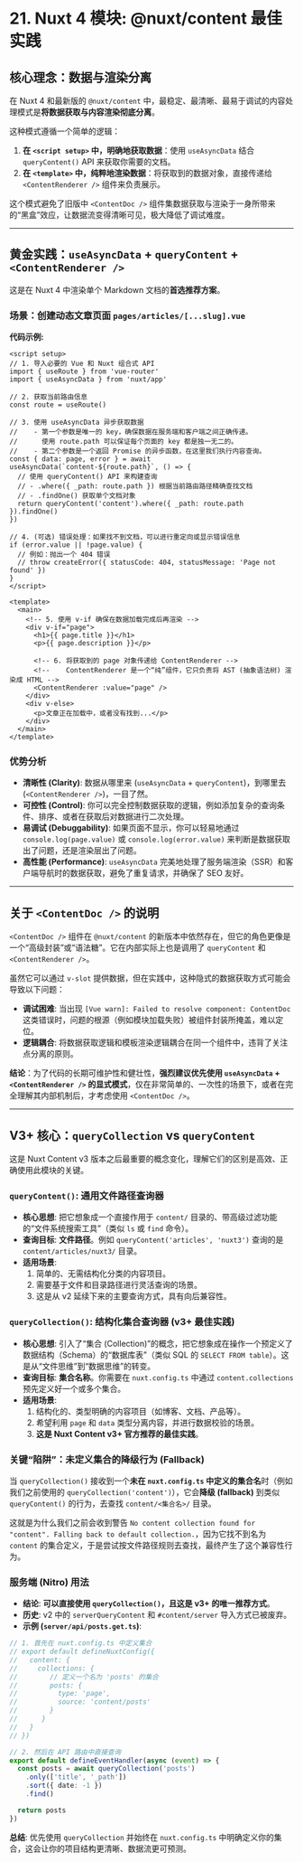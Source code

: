 # 21. Nuxt 4 模块: @nuxt/content 最佳实践

## 核心理念：数据与渲染分离

在 Nuxt 4 和最新版的 `@nuxt/content` 中，最稳定、最清晰、最易于调试的内容处理模式是**将数据获取与内容渲染彻底分离**。

这种模式遵循一个简单的逻辑：

1.  **在 `<script setup>` 中，明确地获取数据**：使用 `useAsyncData` 结合 `queryContent()` API 来获取你需要的文档。
2.  **在 `<template>` 中，纯粹地渲染数据**：将获取到的数据对象，直接传递给 `<ContentRenderer />` 组件来负责展示。

这个模式避免了旧版中 `<ContentDoc />` 组件集数据获取与渲染于一身所带来的“黑盒”效应，让数据流变得清晰可见，极大降低了调试难度。

---

## 黄金实践：`useAsyncData` + `queryContent` + `<ContentRenderer />`

这是在 Nuxt 4 中渲染单个 Markdown 文档的**首选推荐方案**。

### 场景：创建动态文章页面 `pages/articles/[...slug].vue`

**代码示例:**

```vue
<script setup>
// 1. 导入必要的 Vue 和 Nuxt 组合式 API
import { useRoute } from 'vue-router'
import { useAsyncData } from 'nuxt/app'

// 2. 获取当前路由信息
const route = useRoute()

// 3. 使用 useAsyncData 异步获取数据
//    - 第一个参数是唯一的 key，确保数据在服务端和客户端之间正确传递。
//      使用 route.path 可以保证每个页面的 key 都是独一无二的。
//    - 第二个参数是一个返回 Promise 的异步函数，在这里我们执行内容查询。
const { data: page, error } = await useAsyncData(`content-${route.path}`, () => {
  // 使用 queryContent() API 来构建查询
  // - .where({ _path: route.path }) 根据当前路由路径精确查找文档
  // - .findOne() 获取单个文档对象
  return queryContent('content').where({ _path: route.path }).findOne()
})

// 4. (可选) 错误处理：如果找不到文档，可以进行重定向或显示错误信息
if (error.value || !page.value) {
  // 例如：抛出一个 404 错误
  // throw createError({ statusCode: 404, statusMessage: 'Page not found' })
}
</script>

<template>
  <main>
    <!-- 5. 使用 v-if 确保在数据加载完成后再渲染 -->
    <div v-if="page">
      <h1>{{ page.title }}</h1>
      <p>{{ page.description }}</p>
      
      <!-- 6. 将获取到的 page 对象传递给 ContentRenderer -->
      <!--    ContentRenderer 是一个“纯”组件，它只负责将 AST (抽象语法树) 渲染成 HTML -->
      <ContentRenderer :value="page" />
    </div>
    <div v-else>
      <p>文章正在加载中，或者没有找到...</p>
    </div>
  </main>
</template>
```

### 优势分析

- **清晰性 (Clarity)**: 数据从哪里来 (`useAsyncData` + `queryContent`)，到哪里去 (`<ContentRenderer />`)，一目了然。
- **可控性 (Control)**: 你可以完全控制数据获取的逻辑，例如添加复杂的查询条件、排序、或者在获取后对数据进行二次处理。
- **易调试 (Debuggability)**: 如果页面不显示，你可以轻易地通过 `console.log(page.value)` 或 `console.log(error.value)` 来判断是数据获取出了问题，还是渲染层出了问题。
- **高性能 (Performance)**: `useAsyncData` 完美地处理了服务端渲染（SSR）和客户端导航时的数据获取，避免了重复请求，并确保了 SEO 友好。

---

## 关于 `<ContentDoc />` 的说明

`<ContentDoc />` 组件在 `@nuxt/content` 的新版本中依然存在，但它的角色更像是一个“高级封装”或“语法糖”。它在内部实际上也是调用了 `queryContent` 和 `<ContentRenderer />`。

虽然它可以通过 `v-slot` 提供数据，但在实践中，这种隐式的数据获取方式可能会导致以下问题：

- **调试困难**: 当出现 `[Vue warn]: Failed to resolve component: ContentDoc` 这类错误时，问题的根源（例如模块加载失败）被组件封装所掩盖，难以定位。
- **逻辑耦合**: 将数据获取逻辑和模板渲染逻辑耦合在同一个组件中，违背了关注点分离的原则。

**结论**：为了代码的长期可维护性和健壮性，**强烈建议优先使用 `useAsyncData` + `<ContentRenderer />` 的显式模式**，仅在非常简单的、一次性的场景下，或者在完全理解其内部机制后，才考虑使用 `<ContentDoc />`。

---

## V3+ 核心：`queryCollection` vs `queryContent`

这是 Nuxt Content v3 版本之后最重要的概念变化，理解它们的区别是高效、正确使用此模块的关键。

### `queryContent()`: 通用文件路径查询器

- **核心思想**: 把它想象成一个直接作用于 `content/` 目录的、带高级过滤功能的“文件系统搜索工具”（类似 `ls` 或 `find` 命令）。
- **查询目标**: **文件路径**。例如 `queryContent('articles', 'nuxt3')` 查询的是 `content/articles/nuxt3/` 目录。
- **适用场景**:
    1.  简单的、无需结构化分类的内容项目。
    2.  需要基于文件和目录路径进行灵活查询的场景。
    3.  这是从 v2 延续下来的主要查询方式，具有向后兼容性。

### `queryCollection()`: 结构化集合查询器 (v3+ 最佳实践)

- **核心思想**: 引入了“集合 (Collection)”的概念，把它想象成在操作一个预定义了数据结构（Schema）的“数据库表”（类似 SQL 的 `SELECT FROM table`）。这是从“文件思维”到“数据思维”的转变。
- **查询目标**: **集合名称**。你需要在 `nuxt.config.ts` 中通过 `content.collections` 预先定义好一个或多个集合。
- **适用场景**:
    1.  结构化的、类型明确的内容项目（如博客、文档、产品等）。
    2.  希望利用 `page` 和 `data` 类型分离内容，并进行数据校验的场景。
    3.  **这是 Nuxt Content v3+ 官方推荐的最佳实践**。

### 关键“陷阱”：未定义集合的降级行为 (Fallback)

当 `queryCollection()` 接收到一个**未在 `nuxt.config.ts` 中定义的集合名**时（例如我们之前使用的 `queryCollection('content')`），它会**降级 (fallback)** 到类似 `queryContent()` 的行为，去查找 `content/<集合名>/` 目录。

这就是为什么我们之前会收到警告 `No content collection found for "content". Falling back to default collection.`，因为它找不到名为 `content` 的集合定义，于是尝试按文件路径规则去查找，最终产生了这个兼容性行为。

### 服务端 (Nitro) 用法

- **结论**: **可以直接使用 `queryCollection()`，且这是 v3+ 的唯一推荐方式**。
- **历史**: v2 中的 `serverQueryContent` 和 `#content/server` 导入方式已被废弃。
- **示例 (`server/api/posts.get.ts`)**:

```typescript
// 1. 首先在 nuxt.config.ts 中定义集合
// export default defineNuxtConfig({
//   content: {
//     collections: {
//        // 定义一个名为 'posts' 的集合
//        posts: {
//          type: 'page',
//          source: 'content/posts'
//        }
//      }
//   }
// })

// 2. 然后在 API 路由中直接查询
export default defineEventHandler(async (event) => {
  const posts = await queryCollection('posts')
    .only(['title', '_path'])
    .sort({ date: -1 })
    .find()

  return posts
})
```

**总结**: 优先使用 `queryCollection` 并始终在 `nuxt.config.ts` 中明确定义你的集合，这会让你的项目结构更清晰、数据流更可预测。